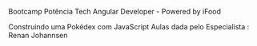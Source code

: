 Bootcamp Potência Tech Angular Developer - Powered by iFood

Construindo uma Pokédex com JavaScript
Aulas dada pelo Especialista : Renan Johannsen
